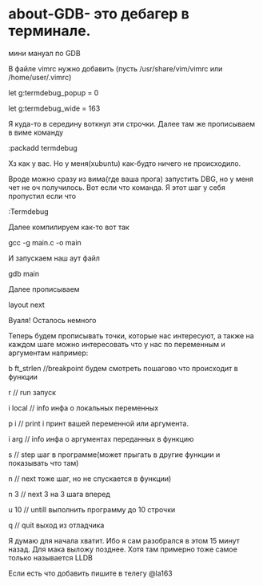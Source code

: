 # about-GDB- это дебагер в терминале. 

мини мануал по GDB

В файле vimrc нужно добавить (пусть /usr/share/vim/vimrc или /home/user/.vimrc)

let g:termdebug_popup = 0

let g:termdebug_wide = 163

Я куда-то в середину воткнул эти строчки.
Далее там же прописываем в виме команду

:packadd termdebug 

Хз как у вас. Но у меня(xubuntu) как-будто ничего не происходило.

Вроде можно сразу из вима(где ваша прога) запустить DBG, но
у меня чет не оч получилось. Вот если что команда. Я этот шаг у себя пропустил если что

:Termdebug

Далее компилируем как-то вот так

gcc -g main.c -o main

И запускаем наш аут файл

gdb main

Далее прописываем 

layout next

Вуаля! Осталось немного

Теперь будем прописывать точки, которые нас интересуют,
 а также на каждом шаге можно интересовать что у нас по переменным и аргументам
например:

b ft_strlen	//breakpoint будем смотреть пошагово что происходит в функции

r		// run запуск 		

i local		// info  инфа о локальных переменных

p i		// print i принт вашей переменной или аргумента.

i arg		// info  инфа о аргументах переданных в функцию

s		// step	 шаг в программе(может прыгать в другие функции и показывать что там)

n		// next  тоже шаг, но не спускается в функции)

n 3		// next 3 на 3 шага вперед

u 10		// untill выполнить программу до 10 строчки

q		// quit выход из отладчика

Я думаю для начала хватит. Ибо я сам разобрался в этом 15 минут назад. 
Для мака выложу позднее. Хотя там примерно тоже самое только называется LLDB

Если есть что добавить пишите в телегу @la163
